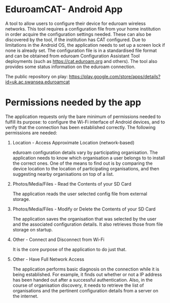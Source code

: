 # EduroamCAT- Android App
A tool to allow users to configure their device for eduroam wireless networks. This tool requires a configuration file from your home institution in order acquire the configuration settings needed. These can also be discovered by the tool, if the institution has CAT configured.
Due to limitations in the Android OS, the application needs to set up a screen lock if none is already set. 
The configuration file is in a standardised file format and can be obtained from eduroam Configuration Assistant Tool deployments (such as https://cat.eduroam.org and others). 
The tool also provides some status information on the eduroam connection.

The public repository on play: https://play.google.com/store/apps/details?id=uk.ac.swansea.eduroamcat

# Permissions needed by the app

The application requests only the bare minimum of permissions needed to fulfill its purpose: to configure the Wi-Fi interface of Android devices, and to verify that the connection has been established correctly. The following permissions are needed:

1. Location - Access Approximate Location (network-based)

   eduroam configuration details vary by participating organisation. The application needs to know which organisation a user belongs to to install the correct ones. One of the means to find out is by comparing the device location to the location of participating organisations, and then suggesting nearby organisations on top of a list.
   
2. Photos/Media/Files - Read the Contents of your SD Card

    The application reads the user selected config file from external storage.

3. Photos/Media/Files - Modify or Delete the Contents of your SD Card

   The application saves the organisation that was selected by the user and the associated configuration details. It also retrieves those from file storage on startup.
   
4. Other - Connect and Disconnect from Wi-Fi

   It is the core purpose of the application to do just that.
   
5. Other - Have Full Network Access

   The application performs basic diagnosis on the connection while it is being established. For example, it finds out whether or not a IP address has been handed out after a successful authentication. Also, in the course of organisation discovery, it needs to retrieve the list of organisations and the pertinent configuration details from a server on the internet.

